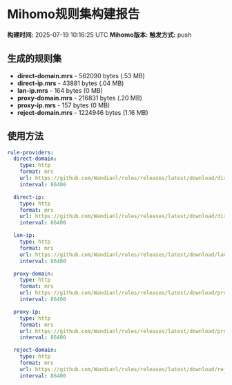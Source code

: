 # Mihomo规则集构建报告

**构建时间:** 2025-07-19 10:16:25 UTC
**Mihomo版本:** 
**触发方式:** push

## 生成的规则集

- **direct-domain.mrs** - 562090 bytes (.53 MB)
- **direct-ip.mrs** - 43881 bytes (.04 MB)
- **lan-ip.mrs** - 164 bytes (0 MB)
- **proxy-domain.mrs** - 216831 bytes (.20 MB)
- **proxy-ip.mrs** - 157 bytes (0 MB)
- **reject-domain.mrs** - 1224946 bytes (1.16 MB)

## 使用方法

```yaml
rule-providers:
  direct-domain:
    type: http
    format: mrs
    url: https://github.com/Wandianl/rules/releases/latest/download/direct-domain.mrs
    interval: 86400

  direct-ip:
    type: http
    format: mrs
    url: https://github.com/Wandianl/rules/releases/latest/download/direct-ip.mrs
    interval: 86400

  lan-ip:
    type: http
    format: mrs
    url: https://github.com/Wandianl/rules/releases/latest/download/lan-ip.mrs
    interval: 86400

  proxy-domain:
    type: http
    format: mrs
    url: https://github.com/Wandianl/rules/releases/latest/download/proxy-domain.mrs
    interval: 86400

  proxy-ip:
    type: http
    format: mrs
    url: https://github.com/Wandianl/rules/releases/latest/download/proxy-ip.mrs
    interval: 86400

  reject-domain:
    type: http
    format: mrs
    url: https://github.com/Wandianl/rules/releases/latest/download/reject-domain.mrs
    interval: 86400

```
